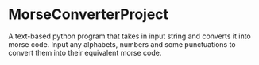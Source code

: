 # MorseConverterProject
A text-based python program that takes in input string and converts it into morse code.
Input any alphabets, numbers and some punctuations to convert them into their equivalent morse code.
~~~send secret messages to your friends~~~
